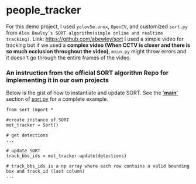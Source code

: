 # people_tracker

For this demo project, I used ```yolov5m.onnx```, ```OpenCV```, and customized ```sort.py``` from ```Alex Bewley’s SORT algorithm(simple online and realtime tracking)```.
Link: https://github.com/abewley/sort
I used a simple video for tracking but if we used a **complex video (When CCTV is closer and there is so much occlusion throughout the video)**, ```main.py``` might
throw errors and it doesn't go through the entire frames of the video.

### An instruction from the official SORT algorithm Repo for implementing it in our own projects 

Below is the gist of how to instantiate and update SORT. See the ['__main__'](https://github.com/abewley/sort/blob/master/sort.py#L239) section of [sort.py](https://github.com/abewley/sort/blob/master/sort.py#L239) for a complete example.
    
    from sort import *
    
    #create instance of SORT
    mot_tracker = Sort() 
    
    # get detections
    ...
    
    # update SORT
    track_bbs_ids = mot_tracker.update(detections)

    # track_bbs_ids is a np array where each row contains a valid bounding box and track_id (last column)
    ...